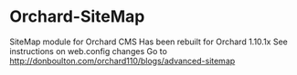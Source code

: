 # Orchard-SiteMap
SiteMap module for Orchard CMS
Has been rebuilt for Orchard 1.10.1x See instructions on web.config changes
Go to http://donboulton.com/orchard110/blogs/advanced-sitemap
